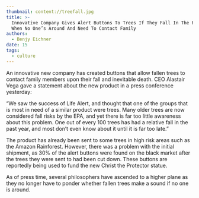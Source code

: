 ```yaml
---
thumbnail: content://treefall.jpg
title: >-
  Innovative Company Gives Alert Buttons To Trees If They Fall In The Forest
  When No One’s Around And Need To Contact Family
authors:
  - Benjy Eichner
date: 15
tags:
  - culture
---
```


An innovative new company has created buttons that allow fallen trees to contact family members upon their fall and inevitable death. CEO Alastair Vega gave a statement about the new product in a press conference yesterday:

“We saw the success of Life Alert, and thought that one of the groups that is most in need of a similar product were trees. Many older trees are now considered fall risks by the EPA, and yet there is far too little awareness about this problem. One out of every 100 trees has had a relative fall in the past year, and most don’t even know about it until it is far too late.”

The product has already been sent to some trees in high risk areas such as the Amazon Rainforest. However, there was a problem with the initial shipment, as 30% of the alert buttons were found on the black market after the trees they were sent to had been cut down. These buttons are reportedly being used to fund the new Christ the Protector statue.

As of press time, several philosophers have ascended to a higher plane as they no longer have to ponder whether fallen trees make a sound if no one is around.